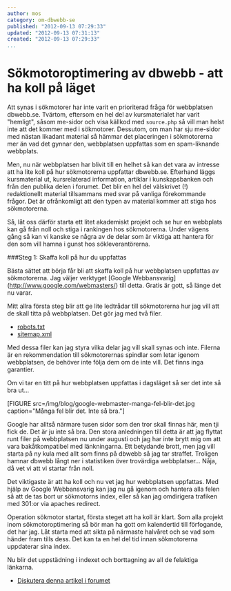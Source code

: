 ```yaml
---
author: mos
category: om-dbwebb-se
published: "2012-09-13 07:29:33"
updated: "2012-09-13 07:31:13"
created: "2012-09-13 07:29:33"
...
```

Sökmotoroptimering av dbwebb - att ha koll på läget
==================================

Att synas i sökmotorer har inte varit en prioriterad fråga för webbplatsen dbwebb.se. Tvärtom, eftersom en hel del av kursmaterialet har varit "hemligt", såsom me-sidor och visa källkod med `source.php` så vill man helst inte att det kommer med i sökmotorer. Dessutom, om man har sju me-sidor med nästan likadant material så hämmar det placeringen i sökmotorerna mer än vad det gynnar den, webbplatsen uppfattas som en spam-liknande webbplats. 

Men, nu när webbplatsen har blivit till en helhet så kan det vara av intresse att ha lite koll på hur sökmotorerna uppfattar dbwebb.se. Efterhand läggs kursmaterial ut, kursrelaterad information, artiklar i kunskapsbanken och från den publika delen i forumet. Det blir en hel del välskrivet (!) redaktionellt material tillsammans med svar på vanliga förekommande frågor. Det är ofrånkomligt att den typen av material kommer att stiga hos sökmotorerna. 

Så, låt oss därför starta ett litet akademiskt projekt och se hur en webbplats kan gå från noll och stiga i rankingen hos sökmotorerna. Under vägens gång så kan vi kanske se några av de delar som är viktiga att hantera för den som vill hamna i gunst hos sökleverantörerna.

<!--more-->


###Steg 1: Skaffa koll på hur du uppfattas

Bästa sättet att börja får bli att skaffa koll på hur webbplatsen uppfattas av sökmotorerna. Jag väljer verktyget [Google Webbansvarig](<a href='http://www.google.com/webmasters/'>http://www.google.com/webmasters/</a>) till detta. Gratis är gott, så länge det nu varar.

Mitt allra första steg blir att ge lite ledtrådar till sökmotorerna hur jag vill att de skall titta på webbplatsen. Det gör jag med två filer.

* [robots.txt](robots.txt)
* [sitemap.xml](sitemap.xml)  

Med dessa filer kan jag styra vilka delar jag vill skall synas och inte. Filerna är en rekommendation till sökmotorernas spindlar som letar igenom webbplatsen, de behöver inte följa dem om de inte vill. Det finns inga garantier.

Om vi tar en titt på hur webbplatsen uppfattas i dagsläget så ser det inte så bra ut...

[FIGURE src=/img/blog/google-webmaster-manga-fel-blir-det.jpg caption="Många fel blir det. Inte så bra."]  

Google har alltså närmare tusen sidor som den tror skall finnas här, men tji fick de. Det är ju inte så bra. Den stora anledningen till detta är att jag flyttat runt filer på webbplatsen nu under augusti och jag har inte brytt mig om att vara bakåtkompatibel med länkningarna. Ett betydande brott, men jag vill starta på ny kula med allt som finns på dbwebb så jag tar straffet. Troligen hamnar dbwebb långt ner i statistiken över trovärdiga webbplatser... Nåja, då vet vi att vi startar från noll.

Det viktigaste är att ha koll och nu vet jag hur webbplatsen uppfattas. Med hjälp av Google Webbansvarig kan jag nu gå igenom och hantera alla felen så att de tas bort ur sökmotorns index, eller så kan jag omdirigera trafiken med 301:or via apaches redirect.

Operation sökmotor startat, första steget att ha koll är klart. Som alla projekt inom sökmotoroptimering så bör man ha gott om kalendertid till förfogande, det har jag. Låt starta med att sikta på närmaste halvåret och se vad som händer fram tills dess. Det kan ta en hel del tid innan sökmotorerna uppdaterar sina index. 

Nu blir det uppstädning i indexet och borttagning av all de felaktiga länkarna.

* [Diskutera denna artikel i forumet](forum/viewtopic.php?f=23&t=522)
 
